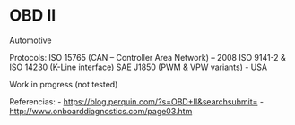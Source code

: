 # OBD II
Automotive  


Protocols:
   ISO 15765 (CAN – Controller Area Network) – 2008
   ISO 9141-2 & ISO 14230 (K-Line interface) 
   SAE J1850 (PWM & VPW variants) - USA
   
   
Work in progress (not tested) 

Referencias:
    - https://blog.perquin.com/?s=OBD+II&searchsubmit=
    - http://www.onboarddiagnostics.com/page03.htm
